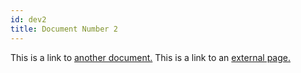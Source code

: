 ```yaml
---
id: dev2
title: Document Number 2
---
```


This is a link to [another document.](doc3.md) This is a link to an [external page.](http://www.example.com/)

